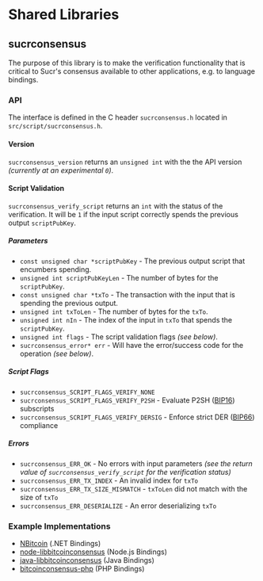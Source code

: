 Shared Libraries
================

## sucrconsensus

The purpose of this library is to make the verification functionality that is critical to Sucr's consensus available to other applications, e.g. to language bindings.

### API

The interface is defined in the C header `sucrconsensus.h` located in  `src/script/sucrconsensus.h`.

#### Version

`sucrconsensus_version` returns an `unsigned int` with the the API version *(currently at an experimental `0`)*.

#### Script Validation

`sucrconsensus_verify_script` returns an `int` with the status of the verification. It will be `1` if the input script correctly spends the previous output `scriptPubKey`.

##### Parameters
- `const unsigned char *scriptPubKey` - The previous output script that encumbers spending.
- `unsigned int scriptPubKeyLen` - The number of bytes for the `scriptPubKey`.
- `const unsigned char *txTo` - The transaction with the input that is spending the previous output.
- `unsigned int txToLen` - The number of bytes for the `txTo`.
- `unsigned int nIn` - The index of the input in `txTo` that spends the `scriptPubKey`.
- `unsigned int flags` - The script validation flags *(see below)*.
- `sucrconsensus_error* err` - Will have the error/success code for the operation *(see below)*.

##### Script Flags
- `sucrconsensus_SCRIPT_FLAGS_VERIFY_NONE`
- `sucrconsensus_SCRIPT_FLAGS_VERIFY_P2SH` - Evaluate P2SH ([BIP16](https://github.com/bitcoin/bips/blob/master/bip-0016.mediawiki)) subscripts
- `sucrconsensus_SCRIPT_FLAGS_VERIFY_DERSIG` - Enforce strict DER ([BIP66](https://github.com/bitcoin/bips/blob/master/bip-0066.mediawiki)) compliance

##### Errors
- `sucrconsensus_ERR_OK` - No errors with input parameters *(see the return value of `sucrconsensus_verify_script` for the verification status)*
- `sucrconsensus_ERR_TX_INDEX` - An invalid index for `txTo`
- `sucrconsensus_ERR_TX_SIZE_MISMATCH` - `txToLen` did not match with the size of `txTo`
- `sucrconsensus_ERR_DESERIALIZE` - An error deserializing `txTo`

### Example Implementations
- [NBitcoin](https://github.com/NicolasDorier/NBitcoin/blob/master/NBitcoin/Script.cs#L814) (.NET Bindings)
- [node-libbitcoinconsensus](https://github.com/bitpay/node-libbitcoinconsensus) (Node.js Bindings)
- [java-libbitcoinconsensus](https://github.com/dexX7/java-libbitcoinconsensus) (Java Bindings)
- [bitcoinconsensus-php](https://github.com/Bit-Wasp/bitcoinconsensus-php) (PHP Bindings)
